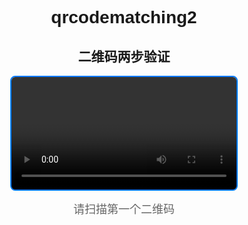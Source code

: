 # qrcodematching2

<!DOCTYPE html>
<html>
<head>
    <title>两步验证二维码对比</title>
    <script src="https://cdn.jsdelivr.net/npm/jsqr@1.4.0/dist/jsQR.min.js"></script>
    <style>
        body { font-family: Arial; text-align: center; max-width: 400px; margin: 0 auto; }
        video { width: 90%; border: 2px solid #007bff; border-radius: 8px; }
        button { 
            padding: 12px 25px; 
            margin: 10px;
            background: #007bff;
            color: white;
            border: none;
            border-radius: 25px;
            font-size: 16px;
            cursor: pointer;
            display: none; /* 默认隐藏 */
        }
        .status { color: #666; margin: 15px; font-size: 18px; }
        .result { 
            padding: 20px;
            margin: 20px;
            border-radius: 10px;
            font-size: 16px;
        }
        .success { background: #e8f5e9; color: #2e7d32; }
        .error { background: #ffebee; color: #c62828; }
    </style>
</head>
<body>
    <h2>二维码两步验证</h2>
    <video id="video" playsinline></video>
    <div class="status" id="status">请扫描第一个二维码</div>
    <button id="confirmBtn" onclick="confirmFirstCode()">确认第一个二维码</button>
    <div id="result"></div>

<script>
const video = document.getElementById('video');
const statusDiv = document.getElementById('status');
const confirmBtn = document.getElementById('confirmBtn');
const resultDiv = document.getElementById('result');
let qrData = { first: null, second: null };
let scannerActive = true;

// 摄像头启动
async function initCamera() {
    try {
        const stream = await navigator.mediaDevices.getUserMedia({
            video: { facingMode: "environment" }
        });
        video.srcObject = stream;
        video.play();
        scanFrame();
    } catch (error) {
        statusDiv.innerHTML = `摄像头错误：${error.message}`;
    }
}

// 视频帧扫描
function scanFrame() {
    if (!scannerActive) return;
    
    const canvas = document.createElement('canvas');
    canvas.width = video.videoWidth;
    canvas.height = video.videoHeight;
    const ctx = canvas.getContext('2d');
    ctx.drawImage(video, 0, 0, canvas.width, canvas.height);

    const imageData = ctx.getImageData(0, 0, canvas.width, canvas.height);
    const code = jsQR(imageData.data, imageData.width, imageData.height);

    if (code) {
        handleQRScan(code.data);
    }
    requestAnimationFrame(scanFrame);
}

// 处理扫描结果
function handleQRScan(data) {
    if (!qrData.first) {
        qrData.first = data;
        scannerActive = false; // 暂停扫描
        statusDiv.innerHTML = "第一个二维码已扫描！";
        confirmBtn.style.display = 'inline-block'; // 显示确认按钮
        resultDiv.innerHTML = `<div class="result">第一个内容：<br>${data}</div>`;
    } else if (!qrData.second) {
        qrData.second = data;
        scannerActive = false;
        compareResults();
    }
}

// 确认第一个二维码
function confirmFirstCode() {
    confirmBtn.style.display = 'none';
    scannerActive = true; // 恢复扫描
    statusDiv.innerHTML = "请扫描第二个二维码";
    resultDiv.innerHTML += '<div class="result">等待第二个二维码...</div>';
}

// 结果对比
function compareResults() {
    const isMatch = qrData.first === qrData.second;
    video.srcObject.getTracks().forEach(track => track.stop());
    
    resultDiv.innerHTML = `
        <div class="result ${isMatch ? 'success' : 'error'}">
            第一个内容：${qrData.first}<br><br>
            第二个内容：${qrData.second}<br><br>
            <strong>对比结果：${isMatch ? '✅ 完全一致' : '❌ 不一致'}</strong>
        </div>`;
    statusDiv.innerHTML = "验证完成";
}

// 初始化
initCamera();
</script>
</body>
</html>
